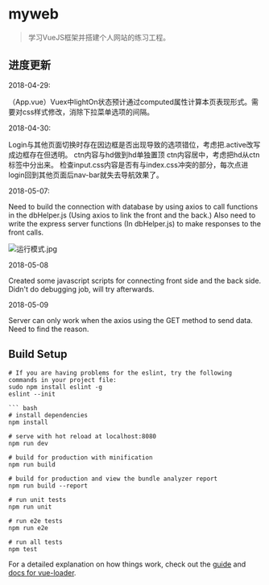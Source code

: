 # myweb

> 学习VueJS框架并搭建个人网站的练习工程。

## 进度更新

2018-04-29:

（App.vue）Vuex中lightOn状态预计通过computed属性计算本页表现形式。需要对css样式修改，消除下拉菜单选项的间隔。

2018-04-30:

Login与其他页面切换时存在因边框是否出现导致的选项错位，考虑把.active改写成边框存在但透明。
ctn内容与hd做到hd单独置顶 ctn内容居中，考虑把hd从ctn标签中分出来。
检查input.css内容是否有与index.css冲突的部分，每次点进login回到其他页面后nav-bar就失去导航效果了。

2018-05-07:

Need to build the connection with database by using axios to call functions in the dbHelper.js (Using axios to link the front and the back.)
Also need to write the express server functions (In dbHelper.js) to make responses to the front calls.

![运行模式.jpg](https://upload-images.jianshu.io/upload_images/4945773-441d55a252bca92e.jpg?imageMogr2/auto-orient/strip%7CimageView2/2/w/1240)

2018-05-08

Created some javascript scripts for connecting front side and the back side. Didn't do debugging job, will try afterwards.

2018-05-09

Server can only work when the axios using the GET method to send data.
Need to find the reason.

## Build Setup

```
# If you are having problems for the eslint, try the following commands in your project file:
sudo npm install eslint -g
eslint --init

``` bash
# install dependencies
npm install

# serve with hot reload at localhost:8080
npm run dev

# build for production with minification
npm run build

# build for production and view the bundle analyzer report
npm run build --report

# run unit tests
npm run unit

# run e2e tests
npm run e2e

# run all tests
npm test
```

For a detailed explanation on how things work, check out the [guide](http://vuejs-templates.github.io/webpack/) and [docs for vue-loader](http://vuejs.github.io/vue-loader).
